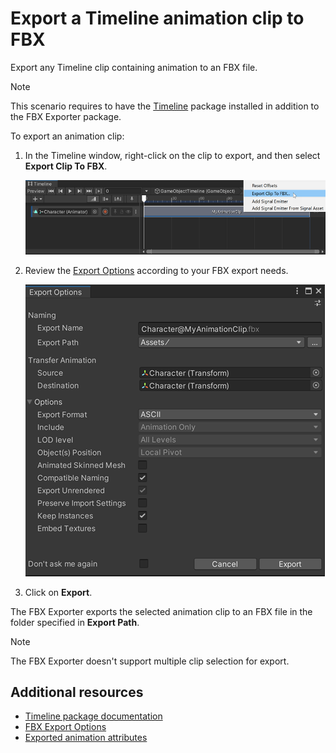 # Export a Timeline animation clip to FBX

Export any Timeline clip containing animation to an FBX file.

>[!NOTE]
>This scenario requires to have the [Timeline](https://docs.unity3d.com/Packages/com.unity.timeline@latest) package installed in addition to the FBX Exporter package.

To export an animation clip:

1. In the Timeline window, right-click on the clip to export, and then select **Export Clip To FBX**.

   ![Timeline animation clip export](images/FBXExporter-export-clip.png)

2. Review the [Export Options](ref-export-options.md) according to your FBX export needs.

   ![Export Options window](images/FBXExporter_ExportOptionsWindow-clip.png)

3. Click on **Export**.

The FBX Exporter exports the selected animation clip to an FBX file in the folder specified in **Export Path**.

>[!NOTE]
>The FBX Exporter doesn't support multiple clip selection for export.

## Additional resources

* [Timeline package documentation](https://docs.unity3d.com/Packages/com.unity.timeline@latest)
* [FBX Export Options](ref-export-options.md)
* [Exported animation attributes](features-behaviors-exported-attributes.md#animation)
